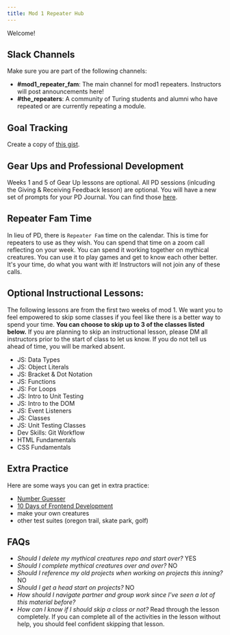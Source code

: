 ```yaml
---
title: Mod 1 Repeater Hub
---
```


Welcome!

## Slack Channels
Make sure you are part of the following channels:
* **#mod1_repeater_fam**: The main channel for mod1 repeaters. Instructors will post announcements here!
* **#the_repeaters**: A community of Turing students and alumni who have repeated or are currently repeating a module.

## Goal Tracking
Create a copy of [this gist](https://gist.github.com/kaylaewood/0fc2aa9c40d6151c67a81c1483667e90).

## Gear Ups and Professional Development
Weeks 1 and 5 of Gear Up lessons are optional. All PD sessions (inlcuding the Giving & Receiving Feedback lesson) are optional. You will have a new set of prompts for your PD Journal. You can find those [here](********).

## Repeater Fam Time
In lieu of PD, there is `Repeater Fam`  time on the calendar. This is time for repeaters to use as they wish. You can spend that time on a zoom call reflecting on your week. You can spend it working together on mythical creatures. You can use it to play games and get to know each other better. It's your time, do what you want with it! Instructors will not join any of these calls.

## Optional Instructional Lessons:
The following lessons are from the first two weeks of mod 1. We want you to feel empowered to skip some classes if you feel like there is a better way to spend your time. **You can choose to skip up to 3 of the classes listed below.** If you are planning to skip an instructional lesson, please DM all instructors prior to the start of class to let us know. If you do not tell us ahead of time, you will be marked absent.
* JS: Data Types
* JS: Object Literals
* JS: Bracket & Dot Notation
* JS: Functions
* JS: For Loops
* JS: Intro to Unit Testing
* JS: Intro to the DOM
* JS: Event Listeners
* JS: Classes
* JS: Unit Testing Classes
* Dev Skills: Git Workflow
* HTML Fundamentals
* CSS Fundamentals

## Extra Practice
Here are some ways you can get in extra practice:
* [Number Guesser](https://github.com/turingschool/front-end-curriculum/blob/0363dead1ccd862290d395241ec0f785891fc580/projects/archive/number-guesser-doubles-wk1.md)
* [10 Days of Frontend Development](https://10daysfrontend.netlify.app/)
* make your own creatures
* other test suites (oregon trail, skate park, golf)

## FAQs
* *Should I delete my mythical creatures repo and start over?* YES
* *Should I complete mythical creatures over and over?* NO
* *Should I reference my old projects when working on projects this inning?* NO
* *Should I get a head start on projects?* NO
* *How should I navigate partner and group work since I've seen a lot of this material before?*
* *How can I know if I should skip a class or not?* Read through the lesson completely. If you can complete all of the activities in the lesson without help, you should feel confident skipping that lesson.
